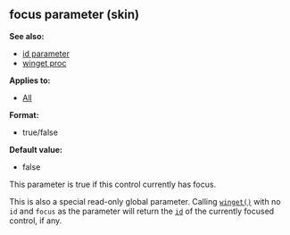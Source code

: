 ## focus parameter (skin)
**See also:**
*   [id parameter](/%7Bskin%7D/param/id)
*   [winget proc](/proc/winget)
<!-- -->
**Applies to:**
*   [All](/%7Bskin%7D/control)
<!-- -->
**Format:**
*   true/false
<!-- -->
**Default value:**
*   false


This parameter is true if this control currently has focus.


This is also a special read-only global parameter. Calling
[`winget()`](/proc/winget) with no `id` and `focus` as the
parameter will return the [`id`](/%7Bskin%7D/param/id) of the
currently focused control, if any.